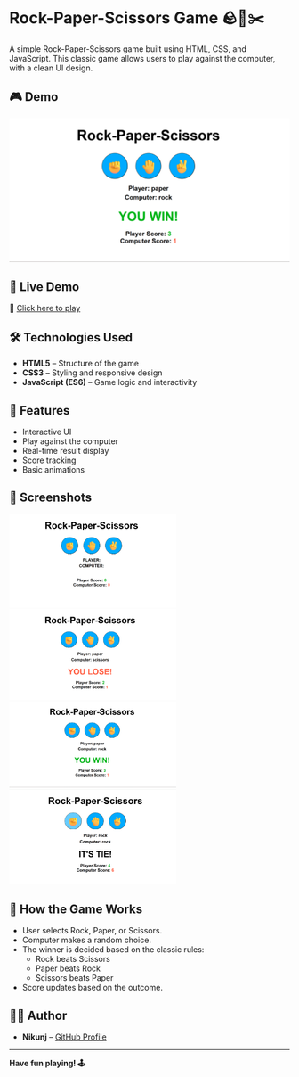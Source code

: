 # Rock-Paper-Scissors Game 🪨📄✂️

A simple Rock-Paper-Scissors game built using HTML, CSS, and JavaScript. This classic game allows users to play against the computer, with a clean UI design.

## 🎮 Demo

![Game Demo](./demo.png)

## 🚀 Live Demo

🔗 [Click here to play](https://nikunj-52147.github.io/game-Rock-Paper-Scissors/)

## 🛠️ Technologies Used

- **HTML5** – Structure of the game
- **CSS3** – Styling and responsive design
- **JavaScript (ES6)** – Game logic and interactivity

## 🚀 Features

- Interactive UI
- Play against the computer
- Real-time result display
- Score tracking
- Basic animations

## 📸 Screenshots

<img src="./Screenshot1.png" alt="Main UI" width="300"/>
<img src="./Screenshot2.png" alt="User Playing" width="300"/>
<img src="./Screenshot3.png" alt="Result Screen" width="300"/>
<img src="./Screenshot4.png" alt="Result Screen" width="300"/>

## 🧠 How the Game Works

- User selects Rock, Paper, or Scissors.
- Computer makes a random choice.
- The winner is decided based on the classic rules:
  - Rock beats Scissors
  - Paper beats Rock
  - Scissors beats Paper
- Score updates based on the outcome.

## 🧑‍💻 Author

- **Nikunj** – [GitHub Profile](https://github.com/Nikunj-52147)

---
**Have fun playing! 🕹️**
